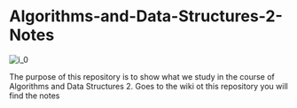 # Algorithms-and-Data-Structures-2-Notes


![i_0](https://user-images.githubusercontent.com/18080793/64627696-53c91200-d3ad-11e9-9168-6f25fd5d7f0e.gif)

The purpose of this repository is to show  what we study in the course of Algorithms and Data Structures 2. Goes to the wiki ot this repository you will find the notes
